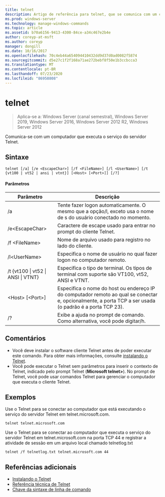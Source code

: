 ```yaml
---
title: telnet
description: Artigo de referência para telnet, que se comunica com um computador que executa o serviço do servidor Telnet.
ms.prod: windows-server
ms.technology: manage-windows-commands
ms.topic: article
ms.assetid: b70a6156-9413-4300-84ce-a34c467e2b4e
author: coreyp-at-msft
ms.author: coreyp
manager: dongill
ms.date: 10/16/2017
ms.openlocfilehash: 70c4eb44a654094410432dd9d37d0ad0082f5874
ms.sourcegitcommit: d5e27c1f2f168a71ae272bebf8f50e1b3ccbcca3
ms.translationtype: MT
ms.contentlocale: pt-BR
ms.lasthandoff: 07/23/2020
ms.locfileid: "86958808"
---
```

# <a name="telnet"></a>telnet

> Aplica-se a: Windows Server (canal semestral), Windows Server 2019, Windows Server 2016, Windows Server 2012 R2, Windows Server 2012

Comunica-se com um computador que executa o serviço do servidor Telnet.

## <a name="syntax"></a>Sintaxe
```
telnet [/a] [/e <EscapeChar>] [/f <FileName>] [/l <UserName>] [/t {vt100 | vt52 | ansi | vtnt}] [<Host> [<Port>]] [/?]
```
#### <a name="parameters"></a>Parâmetros
|Parâmetro|Descrição|
|-------|--------|
|/a|Tente fazer logon automaticamente. O mesmo que a opção/l, exceto usa o nome de s do usuário conectado no momento.|
|/e\<EscapeChar>|Caractere de escape usado para entrar no prompt do cliente Telnet.|
|/f \<FileName>|Nome de arquivo usado para registro no lado do cliente.|
|/l\<UserName>|Especifica o nome de usuário no qual fazer logon no computador remoto.|
|/t {vt100 &#124; vt52 &#124; ANSI &#124; VTNT}|Especifica o tipo de terminal. Os tipos de terminal com suporte são VT100, vt52, ANSI e VTNT.|
|\<Host> [\<Port>]|Especifica o nome do host ou endereço IP do computador remoto ao qual se conectar e, opcionalmente, a porta TCP a ser usada (o padrão é a porta TCP 23).|
|/?|Exibe a ajuda no prompt de comando. Como alternativa, você pode digitar/h.|

## <a name="remarks"></a>Comentários
-   Você deve instalar o software cliente Telnet antes de poder executar este comando. Para obter mais informações, consulte [instalando o Telnet](/previous-versions/windows/it-pro/windows-server-2008-R2-and-2008/cc754293(v=ws.10)).
-   Você pode executar o Telnet sem parâmetros para inserir o contexto de Telnet, indicado pelo prompt Telnet (**Microsoft telnet>**). No prompt de Telnet, você pode usar comandos Telnet para gerenciar o computador que executa o cliente Telnet.

## <a name="examples"></a>Exemplos
Use o Telnet para se conectar ao computador que está executando o serviço do servidor Telnet em telnet.microsoft.com.
```
telnet telnet.microsoft.com
```
Use o Telnet para se conectar ao computador que executa o serviço do servidor Telnet em telnet.microsoft.com na porta TCP 44 e registrar a atividade de sessão em um arquivo local chamado telnetlog.txt
```
telnet /f telnetlog.txt telnet.microsoft.com 44
```

## <a name="additional-references"></a>Referências adicionais
-   [Instalando o Telnet](/previous-versions/windows/it-pro/windows-server-2008-R2-and-2008/cc754293(v=ws.10))
-   [Referência técnica de Telnet](/previous-versions/windows/it-pro/windows-server-2008-R2-and-2008/cc754987(v=ws.10))
- [Chave da sintaxe de linha de comando](command-line-syntax-key.md)
